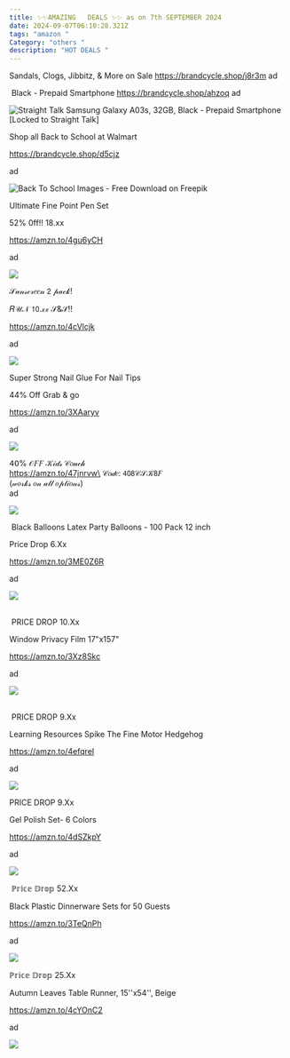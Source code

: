 ```yaml
---
title: ✨✨AMAZING   DEALS ✨✨ as on 7th SEPTEMBER 2024
date: 2024-09-07T06:10:28.321Z
tags: "amazon "
Category: "others "
description: "HOT DEALS "
---
```

<!--StartFragment-->

Sandals, Clogs, Jibbitz, & More on Sale https://brandcycle.shop/j8r3m ad



<!--StartFragment-->

 Black - Prepaid Smartphone https://brandcycle.shop/ahzoq ad

<!--EndFragment--><!--StartFragment-->

![Straight Talk Samsung Galaxy A03s, 32GB, Black - Prepaid Smartphone \[Locked to Straight Talk\]](https://i5.walmartimages.com/seo/Straight-Talk-Samsung-Galaxy-A03s-32GB-Black-Prepaid-Smartphone-Locked-to-Straight-Talk_48260dd5-2514-4508-8384-e31a0d87e3ff.74fbf31ab86956fd1be40e125ef6b603.jpeg?odnHeight=2000&odnWidth=2000&odnBg=FFFFFF)

<!--StartFragment-->

Shop all Back to School at Walmart 

https://brandcycle.shop/d5cjz 

ad

<!--StartFragment-->

![Back To School Images - Free Download on Freepik](https://img.freepik.com/free-vector/back-school-supplies-illustration_9975-26506.jpg?size=338&ext=jpg&ga=GA1.1.2008272138.1725580800&semt=ais_hybrid)



<!--StartFragment-->

Ultimate Fine Point Pen Set

52% 0ff!! 18.xx

https://amzn.to/4gu6yCH

ad

<!--StartFragment-->

![](https://a.media-amazon.com/images/I/711WvO77wQL._AC_SL1500_.jpg)



<!--StartFragment-->

𝒮𝓊𝓃𝓈𝒸𝓇𝑒𝑒𝓃 𝟤 𝓅𝒶𝒸𝓀!

 𝑅𝒰𝒩 𝟣𝟢.𝓍𝓍 𝒮&𝒮!!

https://amzn.to/4cVlcjk

ad

<!--StartFragment-->

![](https://a.media-amazon.com/images/I/81cZLApJKSL._SL1500_.jpg)



<!--StartFragment-->

Super Strong Nail Glue For Nail Tips

44% Off Grab & go

https://amzn.to/3XAaryv

ad

<!--StartFragment-->

![](https://a.media-amazon.com/images/I/71oyUfJPThL._SL1500_.jpg)



<!--StartFragment-->

𝟦𝟢% 𝒪𝐹𝐹 𝒦𝒾𝒹𝓈 𝒞𝑜𝓊𝒸𝒽\
https://amzn.to/47jnrvw\
𝒞𝑜𝒹𝑒: 𝟦𝟢𝟪𝒞𝒮𝒦𝟪𝐹\
(𝓌𝑜𝓇𝓀𝓈 𝑜𝓃 𝒶𝓁𝓁 𝑜𝓅𝓉𝒾𝑜𝓃𝓈)\
ad

<!--StartFragment-->

![](https://a.media-amazon.com/images/I/71zkGpIGZYL._AC_SL1500_.jpg)



<!--StartFragment-->

 Black Balloons Latex Party Balloons - 100 Pack 12 inch 

Price Drop 6.Xx 

https://amzn.to/3ME0Z6R 

ad

<!--StartFragment-->

![](https://a.media-amazon.com/images/I/71GBmLNmxtL._AC_SL1024_.jpg)



<!--StartFragment-->

\
 PRICE DROP 10.Xx

Window Privacy Film 17"x157" 

https://amzn.to/3Xz8Skc 

ad

<!--StartFragment-->

![](https://a.media-amazon.com/images/I/81qrV96JMpL._AC_SL1500_.jpg)



<!--StartFragment-->

\
 PRICE DROP 9.Xx 

Learning Resources Spike The Fine Motor Hedgehog

https://amzn.to/4efqreI 

ad

<!--StartFragment-->

![](https://a.media-amazon.com/images/I/81mwx8BEVXL._AC_SL1500_.jpg)

<!--StartFragment-->

PRICE DROP 9.Xx

Gel Polish Set- 6 Colors 

https://amzn.to/4dSZkpY 

ad <!--StartFragment-->

![](https://a.media-amazon.com/images/I/71J-fRNwjgL._SL1500_.jpg)

<!--EndFragment-->

<!--StartFragment-->

 ℙ𝕣𝕚𝕔𝕖 𝔻𝕣𝕠𝕡 52.Xx 

Black Plastic Dinnerware Sets for 50 Guests 

https://amzn.to/3TeQnPh 

ad

<!--StartFragment-->

![](https://a.media-amazon.com/images/I/81QO8iaAbKL._AC_SL1500_.jpg)



<!--StartFragment-->

ℙ𝕣𝕚𝕔𝕖 𝔻𝕣𝕠𝕡 25.Xx 

Autumn Leaves Table Runner, 15''x54'', Beige

https://amzn.to/4cYOnC2 

ad

<!--StartFragment-->

![](https://a.media-amazon.com/images/I/81WeMKP50zL._AC_SL1500_.jpg)

<!--EndFragment-->